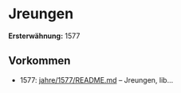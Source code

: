 # Jreungen

**Ersterwähnung:** 1577

## Vorkommen
- 1577: [jahre/1577/README.md](../jahre/1577/README.md) – Jreungen, lib...
